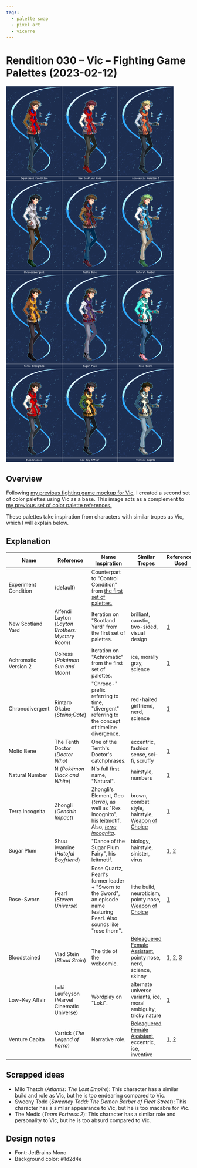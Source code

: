 ```yaml
---
tags:
  - palette swap
  - pixel art
  - vicerre
---
```


# Rendition 030 – Vic – Fighting Game Palettes (2023-02-12)

<img src="assets/2023-02-12_image-056.png">

## Overview

Following [my previous fighting game mockup for Vic](2023-02-11_rendition-029_fighting-game-mockup.md), I created a second set of color palettes using Vic as a base. This image acts as a complement to [my previous set of color palette references.](../2022-h2/2022-10-12_rendition-025_fighting-game-palettes.md)

These palettes take inspiration from characters with similar tropes as Vic, which I will explain below.

## Explanation

| Name                 | Reference                                        | Name Inspiration                                                                                                                                       | Similar Tropes                                                                                                                       | References Used                                                                                                                                                            |
| -------------------- | ------------------------------------------------ | ------------------------------------------------------------------------------------------------------------------------------------------------------ | ------------------------------------------------------------------------------------------------------------------------------------ | -------------------------------------------------------------------------------------------------------------------------------------------------------------------------- |
| Experiment Condition | (default)                                        | Counterpart to "Control Condition" from [the first set of palettes.](../2022-h2/2022-10-12_rendition-025_fighting-game-palettes.md)                    |                                                                                                                                      |                                                                                                                                                                            |
| New Scotland Yard    | Alfendi Layton (_Layton Brothers: Mystery Room_) | Iteration on "Scotland Yard" from the first set of palettes.                                                                                           | brilliant, caustic, two-sided, visual design                                                                                         | [1](https://mysteryroomfiles.tumblr.com/post/109460384222/)                                                                                                                |
| Achromatic Version 2 | Colress (_Pokémon Sun and Moon_)                 | Iteration on "Achromatic" from the first set of palettes.                                                                                              | ice, morally gray, science                                                                                                           | [1](https://bulbapedia.bulbagarden.net/wiki/Colress)                                                                                                                       |
| Chronodivergent      | Rintaro Okabe (_Steins;Gate_)                    | "Chrono-" prefix referring to time, "divergent" referring to the concept of timeline divergence.                                                       | red-haired girlfriend, nerd, science                                                                                                 | [1](https://www.amazon.com/-/dp/B00DTP0KSK)                                                                                                                                |
| Molto Bene           | The Tenth Doctor (_Doctor Who_)                  | One of the Tenth's Doctor's catchphrases.                                                                                                              | eccentric, fashion sense, sci-fi, scruffy                                                                                            | [1](https://merchandise.thedoctorwhosite.co.uk/figurine-collection-magazine-mega-10th-doctor/)                                                                             |
| Natural Number       | N (_Pokémon Black and White_)                    | N's full first name, "Natural".                                                                                                                        | hairstyle, numbers                                                                                                                   | [1](https://bulbapedia.bulbagarden.net/wiki/N)                                                                                                                             |
| Terra Incognita      | Zhongli (_Genshin Impact_)                       | Zhongli's Element, Geo (_terra_), as well as "Rex Incognito", his leitmotif. Also, [_terra incognita_](https://en.wikipedia.org/wiki/Terra_incognita). | brown, combat style, hairstyle, [Weapon of Choice](https://tvtropes.org/pmwiki/pmwiki.php/Main/WeaponOfChoice)                       | [1](https://genshin-impact.fandom.com/wiki/Zhongli/Media)                                                                                                                  |
| Sugar Plum           | Shuu Iwamine (_Hatoful Boyfriend_)               | "Dance of the Sugar Plum Fairy", his leitmotif.                                                                                                        | biology, hairstyle, sinister, virus                                                                                                  | [1](https://hatoful.fandom.com/wiki/Shuu_Iwamine/Gallery), [2](<https://hatoful.fandom.com/wiki/Hatoful_Kareshi_(webcomic)#Chapter_6:_Iwamine_Shuu>)                       |
| Rose-Sworn           | Pearl (_Steven Universe_)                        | Rose Quartz, Pearl's former leader + "Sworn to the Sword", an episode name featuring Pearl. Also sounds like "rose thorn".                             | lithe build, neuroticism, pointy nose, [Weapon of Choice](https://tvtropes.org/pmwiki/pmwiki.php/Main/WeaponOfChoice)                | [1](https://steven-universe.fandom.com/wiki/Pearl/Designs)                                                                                                                 |
| Bloodstained         | Vlad Stein (_Blood Stain_)                       | The title of the webcomic.                                                                                                                             | [Beleaguered Female Assistant](https://tvtropes.org/pmwiki/pmwiki.php/Main/BeleagueredAssistant), pointy nose, nerd, science, skinny | [1](https://twitter.com/lindasejic/status/1233225036573630464), [2](https://sigeel.tumblr.com/post/188731888613/), [3](https://sigeel.tumblr.com/post/615179267487268864/) |
| Low-Key Affair       | Loki Laufeyson (Marvel Cinematic Universe)       | Wordplay on "Loki".                                                                                                                                    | alternate universe variants, ice, moral ambiguity, tricky nature                                                                     | [1](<https://villains.fandom.com/wiki/Loki_Laufeyson_(Marvel_Cinematic_Universe)/Gallery>)                                                                                 |
| Venture Capita       | Varrick (_The Legend of Korra_)                  | Narrative role.                                                                                                                                        | [Beleaguered Female Assistant](https://tvtropes.org/pmwiki/pmwiki.php/Main/BeleagueredAssistant), eccentric, ice, inventive          | [1](https://www.youtube.com/watch?v=mofRHlO1E_A), [2](https://www.youtube.com/watch?v=-cvwVV6REp4)                                                                         |

## Scrapped ideas

- Milo Thatch (_Atlantis: The Lost Empire_): This character has a similar build and role as Vic, but he is too endearing compared to Vic.
- Sweeny Todd (_Sweeney Todd: The Demon Barber of Fleet Street_): This character has a similar appearance to Vic, but he is too macabre for Vic.
- The Medic (_Team Fortress 2_): This character has a similar role and personality to Vic, but he is too absurd compared to Vic.

## Design notes

- Font: JetBrains Mono
- Background color: #1d2d4e
